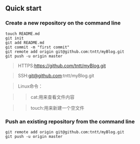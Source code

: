 ## Quick start

### Create a new repository on the command line

    touch README.md
    git init
    git add README.md
    git commit -m "first commit"
    git remote add origin git@github.com:tntt/myBlog.git
    git push -u origin master

> HTTPS:https://github.com/tntt/myBlog.git

> SSH:git@github.com:tntt/myBlog.git

> Linux命令：

> > cat:用来查看文件内容

> > touch:用来新建一个空文件

### Push an existing repository from the command line

    git remote add origin git@github.com:tntt/myBlog.git
    git push -u origin master
